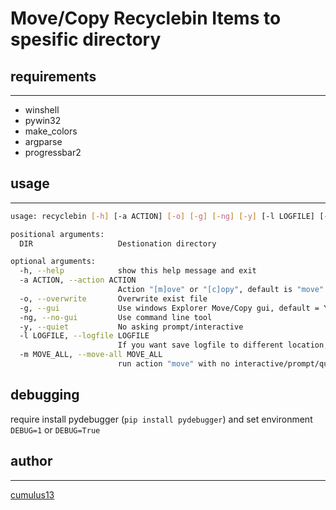 Move/Copy Recyclebin Items to spesific directory
===================================================

## requirements
----------------
- winshell
- pywin32
- make_colors
- argparse
- progressbar2

## usage
--------------
```bash
usage: recyclebin [-h] [-a ACTION] [-o] [-g] [-ng] [-y] [-l LOGFILE] [-m MOVE_ALL] DIR

positional arguments:
  DIR                   Destionation directory

optional arguments:
  -h, --help            show this help message and exit
  -a ACTION, --action ACTION
                        Action "[m]ove" or "[c]opy", default is "move"
  -o, --overwrite       Overwrite exist file
  -g, --gui             Use windows Explorer Move/Copy gui, default = Yes
  -ng, --no-gui         Use command line tool
  -y, --quiet           No asking prompt/interactive
  -l LOGFILE, --logfile LOGFILE
                        If you want save logfile to different location, default is "recyclebin.log"
  -m MOVE_ALL, --move-all MOVE_ALL
                        run action "move" with no interactive/prompt/quiet with progress info

```

## debugging
require install pydebugger (`pip install pydebugger`) and set environment `DEBUG=1` or `DEBUG=True`

## author
--------------
[cumulus13](mailto:cumulus13@gmail.com)
